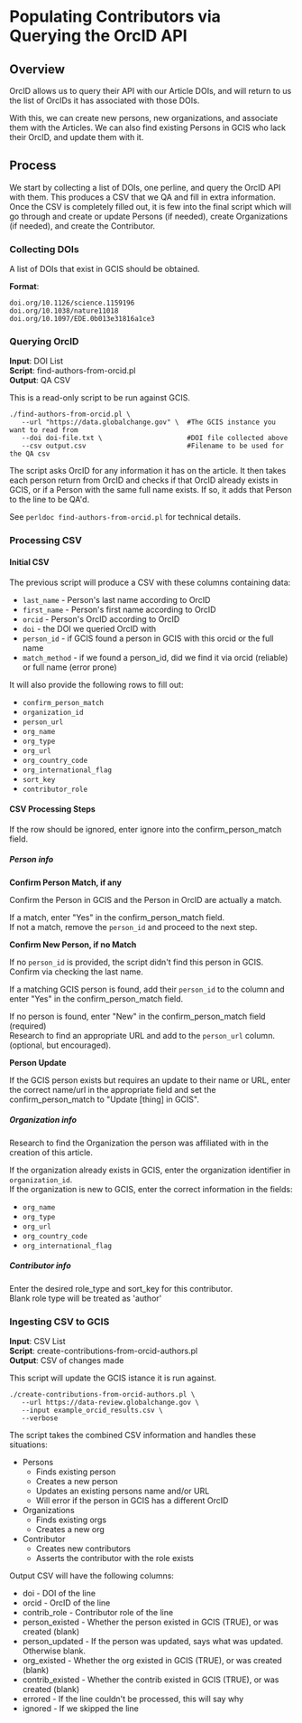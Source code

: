 # Populating Contributors via Querying the OrcID API

## Overview

OrcID allows us to query their API with our Article DOIs, and will return
to us the list of OrcIDs it has associated with those DOIs.  

With this, we can create new persons, new organizations, and associate them
with the Articles. We can also find existing Persons in GCIS who lack their
OrcID, and update them with it.

## Process

We start by collecting a list of DOIs, one perline, and query the OrcID API
with them. This produces a CSV that we QA and fill in extra information. Once
the CSV is completely filled out, it is few into the final script which will
go through and create or update Persons (if needed), create Organizations (if
needed), and create the Contributor.

### Collecting DOIs

A list of DOIs that exist in GCIS should be obtained.

**Format**:  
```
doi.org/10.1126/science.1159196
doi.org/10.1038/nature11018
doi.org/10.1097/EDE.0b013e31816a1ce3
```

### Querying OrcID

**Input**: DOI List  
**Script**: find-authors-from-orcid.pl  
**Output**: QA CSV  

This is a read-only script to be run against GCIS.

```
./find-authors-from-orcid.pl \
   --url "https://data.globalchange.gov" \  #The GCIS instance you want to read from
   --doi doi-file.txt \                     #DOI file collected above
   --csv output.csv                         #Filename to be used for the QA csv
```

The script asks OrcID for any information it has on the article. It then takes each person
return from OrcID and checks if that OrcID already exists in GCIS, or if a Person with the
same full name exists. If so, it adds that Person to the line to be QA'd.

See `perldoc find-authors-from-orcid.pl` for technical details.

### Processing CSV

#### Initial CSV
The previous script will produce a CSV with these columns containing data:

 - `last_name`    - Person's last name according to OrcID
 - `first_name`   - Person's first name according to OrcID
 - `orcid`        - Person's OrcID according to OrcID
 - `doi`          - the DOI we queried OrcID with
 - `person_id`    - if GCIS found a person in GCIS with this orcid or the full name
 - `match_method` - if we found a person_id, did we find it via orcid (reliable) or full name (error prone)

It will also provide the following rows to fill out:

 - `confirm_person_match`
 - `organization_id`
 - `person_url`
 - `org_name`
 - `org_type`
 - `org_url`
 - `org_country_code`
 - `org_international_flag`
 - `sort_key`
 - `contributor_role`

#### CSV Processing Steps

If the row should be ignored, enter ignore into the confirm_person_match field.

##### Person info
**Confirm Person Match, if any**  

Confirm the Person in GCIS and the Person in OrcID are actually a match.  

If a match, enter "Yes" in the confirm_person_match field.  
If not a match, remove the `person_id` and proceed to the next step.  

**Confirm New Person, if no Match**  

If no `person_id` is provided, the script didn't find this person in GCIS.  
Confirm via checking the last name.  

If a matching GCIS person is found, add their `person_id` to the column and enter "Yes" in the confirm_person_match field.  

If no person is found, enter "New" in the confirm_person_match field (required)  
Research to find an appropriate URL and add to the `person_url` column. (optional, but encouraged).  

**Person Update**  

If the GCIS person exists but requires an update to their name or URL, enter the correct name/url in the appropriate field and set the confirm_person_match to "Update [thing] in GCIS".  

##### Organization info

Research to find the Organization the person was affiliated with in the creation of this article.  

If the organization already exists in GCIS, enter the organization identifier in `organization_id`.  
If the organization is new to GCIS, enter the correct information in the fields:  

 - `org_name`
 - `org_type`
 - `org_url`
 - `org_country_code`
 - `org_international_flag`

##### Contributor info

Enter the desired role_type and sort_key for this contributor.  
Blank role type will be treated as 'author'  

### Ingesting CSV to GCIS

**Input**: CSV List  
**Script**: create-contributions-from-orcid-authors.pl  
**Output**: CSV of changes made  

This script will update the GCIS istance it is run against.

```
./create-contributions-from-orcid-authors.pl \
   --url https://data-review.globalchange.gov \
   --input example_orcid_results.csv \
   --verbose
```

The script takes the combined CSV information and handles these situations:

  - Persons
    - Finds existing person
    - Creates a new person
    - Updates an existing persons name and/or URL
    - Will error if the person in GCIS has a different OrcID
  - Organizations
    - Finds existing orgs
    - Creates a new org
  - Contributor
    - Creates new contributors
    - Asserts the contributor with the role exists

Output CSV will have the following columns:

  - doi             - DOI of the line
  - orcid           - OrcID of the line
  - contrib_role    - Contributor role of the line
  - person_existed  - Whether the person existed in GCIS (TRUE), or was created (blank)
  - person_updated  - If the person was updated, says what was updated. Otherwise blank.
  - org_existed     - Whether the org existed in GCIS (TRUE), or was created (blank)
  - contrib_existed - Whether the contrib existed in GCIS (TRUE), or was created (blank)
  - errored         - If the line couldn't be processed, this will say why
  - ignored         - If we skipped the line
